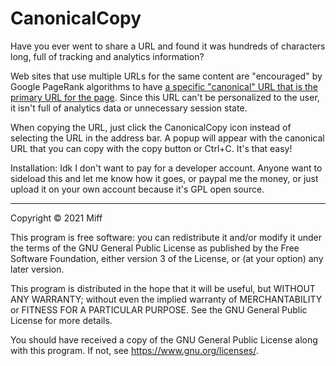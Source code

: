 # CanonicalCopy

Have you ever went to share a URL and found it was hundreds of characters long,
full of tracking and analytics information?

Web sites that use multiple URLs for the same content are "encouraged" by Google
PageRank algorithms to have [a specific "canonical" URL that is the primary URL
for the page](https://www.semrush.com/blog/canonical-url-guide/). Since this
URL can't be personalized to the user, it isn't full of analytics data or
unnecessary session state.

When copying the URL, just click the CanonicalCopy icon instead of selecting
the URL in the address bar. A popup will appear with the canonical URL that you
can copy with the copy button or Ctrl+C. It's that easy!

Installation: Idk I don't want to pay for a developer account. Anyone want to
sideload this and let me know how it goes, or paypal me the money, or just upload
it on your own account because it's GPL open source.

---

Copyright © 2021 Miff

This program is free software: you can redistribute it and/or modify
it under the terms of the GNU General Public License as published by
the Free Software Foundation, either version 3 of the License, or
(at your option) any later version.

This program is distributed in the hope that it will be useful,
but WITHOUT ANY WARRANTY; without even the implied warranty of
MERCHANTABILITY or FITNESS FOR A PARTICULAR PURPOSE.  See the
GNU General Public License for more details.

You should have received a copy of the GNU General Public License
along with this program.  If not, see https://www.gnu.org/licenses/.
